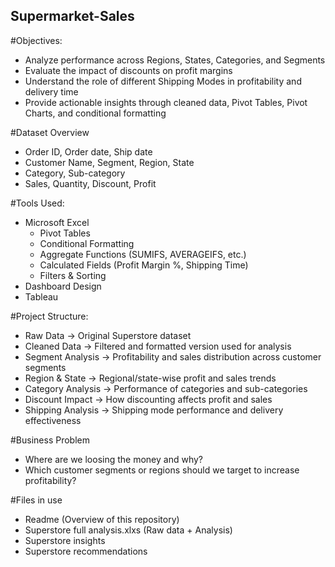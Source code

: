 ## Supermarket-Sales

#Objectives:

- Analyze performance across Regions, States, Categories, and Segments
- Evaluate the impact of discounts on profit margins
- Understand the role of different Shipping Modes in profitability and delivery time
- Provide actionable insights through cleaned data, Pivot Tables, Pivot Charts, and conditional formatting

#Dataset Overview

- Order ID, Order date, Ship date
- Customer Name, Segment, Region, State
- Category, Sub-category
- Sales, Quantity, Discount, Profit

#Tools Used:

- Microsoft Excel
  + Pivot Tables
  + Conditional Formatting
  + Aggregate Functions (SUMIFS, AVERAGEIFS, etc.)
  + Calculated Fields (Profit Margin %, Shipping Time)
  + Filters & Sorting
- Dashboard Design
- Tableau

#Project Structure:

+ Raw Data	-> Original Superstore dataset
+ Cleaned Data	-> Filtered and formatted version used for analysis
+ Segment Analysis	-> Profitability and sales distribution across customer segments
+ Region & State	-> Regional/state-wise profit and sales trends
+ Category Analysis	-> Performance of categories and sub-categories
+ Discount Impact	-> How discounting affects profit and sales
+ Shipping Analysis	-> Shipping mode performance and delivery effectiveness

#Business Problem
- Where are we loosing the money and why?
- Which customer segments or regions should we target to increase profitability?

#Files in use
- Readme (Overview of this repository)
- Superstore full analysis.xlxs (Raw data + Analysis)
- Superstore insights
- Superstore recommendations
